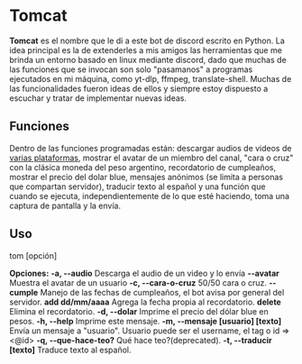 # Tomcat

**Tomcat** es el nombre que le di a este bot de discord escrito en Python.
La idea principal es la de extenderles a mis amigos las herramientas que me brinda un entorno basado en linux mediante discord, dado que muchas de las funciones que se invocan son solo "pasamanos" a programas ejecutados en mi máquina, como yt-dlp, ffmpeg, translate-shell. Muchas de las funcionalidades fueron ideas de ellos y siempre estoy dispuesto a escuchar y tratar de implementar nuevas ideas.

## Funciones

Dentro de las funciones programadas están: descargar audios de videos de [varias plataformas](https://github.com/yt-dlp/yt-dlp/blob/master/supportedsites.md), mostrar el avatar de un miembro del canal, "cara o cruz" con la clásica moneda del peso argentino, recordatorio de cumpleaños, mostrar el precio del dolar blue, mensajes anónimos (se limita a personas que compartan servidor), traducir texto al español y una función que cuando se ejecuta, independientemente de lo que esté haciendo, toma una captura de pantalla y la envía.

## Uso

tom [opción]

**Opciones:**
**-a, --audio**       Descarga el audio de un video y lo envía
    **--avatar**      Muestra el avatar de un usuario
**-c, --cara-o-cruz** 50/50 cara o cruz.
    **--cumple**      Manejo de las fechas de cumpleaños, el bot avisa por general del servidor.
      **add dd/mm/aaaa** Agrega la fecha propia al recordatorio.
      **delete**         Elimina el recordatorio.
**-d, --dolar**       Imprime el precio del dólar blue en pesos.
**-h, --help**        Imprime este mensaje.
**-m, --mensaje [usuario] [texto]** Envía un mensaje a "usuario".
        Usuario puede ser el username, el tag o id => <@id>
**-q, --que-hace-teo?** Qué hace teo?(deprecated).
**-t, --traducir [texto]** Traduce texto al español.
